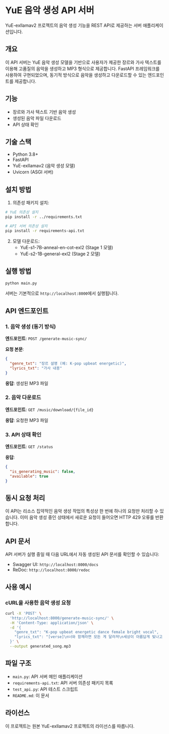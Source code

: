 # YuE 음악 생성 API 서버

YuE-exllamav2 프로젝트의 음악 생성 기능을 REST API로 제공하는 서버 애플리케이션입니다.

## 개요

이 API 서버는 YuE 음악 생성 모델을 기반으로 사용자가 제공한 장르와 가사 텍스트를 이용해 고품질의 음악을 생성하고 MP3 형식으로 제공합니다. FastAPI 프레임워크를 사용하여 구현되었으며, 동기적 방식으로 음악을 생성하고 다운로드할 수 있는 엔드포인트를 제공합니다.

## 기능

- 장르와 가사 텍스트 기반 음악 생성
- 생성된 음악 파일 다운로드
- API 상태 확인

## 기술 스택

- Python 3.8+
- FastAPI
- YuE-exllamav2 (음악 생성 모델)
- Uvicorn (ASGI 서버)

## 설치 방법

1. 의존성 패키지 설치:

```bash
# YuE 의존성 설치
pip install -r ../requirements.txt

# API 서버 의존성 설치
pip install -r requirements-api.txt
```

2. 모델 다운로드:
   - YuE-s1-7B-anneal-en-cot-exl2 (Stage 1 모델)
   - YuE-s2-1B-general-exl2 (Stage 2 모델)

## 실행 방법

```bash
python main.py
```

서버는 기본적으로 `http://localhost:8000`에서 실행됩니다.

## API 엔드포인트

### 1. 음악 생성 (동기 방식)

**엔드포인트**: `POST /generate-music-sync/`

**요청 본문**:

```json
{
  "genre_txt": "장르 설명 (예: K-pop upbeat energetic)",
  "lyrics_txt": "가사 내용"
}
```

**응답**: 생성된 MP3 파일

### 2. 음악 다운로드

**엔드포인트**: `GET /music/download/{file_id}`

**응답**: 요청한 MP3 파일

### 3. API 상태 확인

**엔드포인트**: `GET /status`

**응답**:

```json
{
  "is_generating_music": false,
  "available": true
}
```

## 동시 요청 처리

이 API는 리소스 집약적인 음악 생성 작업의 특성상 한 번에 하나의 요청만 처리할 수 있습니다. 이미 음악 생성 중인 상태에서 새로운 요청이 들어오면 HTTP 429 오류를 반환합니다.

## API 문서

API 서버가 실행 중일 때 다음 URL에서 자동 생성된 API 문서를 확인할 수 있습니다:

- Swagger UI: `http://localhost:8000/docs`
- ReDoc: `http://localhost:8000/redoc`

## 사용 예시

### cURL을 사용한 음악 생성 요청

```bash
curl -X 'POST' \
  'http://localhost:8000/generate-music-sync/' \
  -H 'Content-Type: application/json' \
  -d '{
    "genre_txt": "K-pop upbeat energetic dance female bright vocal",
    "lyrics_txt": "[verse]\n너와 함께라면 모든 게 달라져\n세상이 아름답게 빛나고 있어\n\n[chorus]\n이 순간을 영원히 간직하고 싶어\n우리의 이야기는 계속될 거야"
  }' \
  --output generated_song.mp3
```

## 파일 구조

- `main.py`: API 서버 메인 애플리케이션
- `requirements-api.txt`: API 서버 의존성 패키지 목록
- `test_api.py`: API 테스트 스크립트
- `README.md`: 이 문서

## 라이선스

이 프로젝트는 원본 YuE-exllamav2 프로젝트의 라이선스를 따릅니다.
